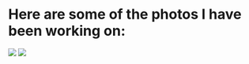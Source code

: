 # Here are some of the photos I have been working on:
<img src="images/IMG_1966.jpg"/>
<img src="images/IMG_2996.jpg"/>
<img src=""/>
<img src=""/>
<img src=""/>
<img src=""/>
<img src=""/>
<img src=""/>
